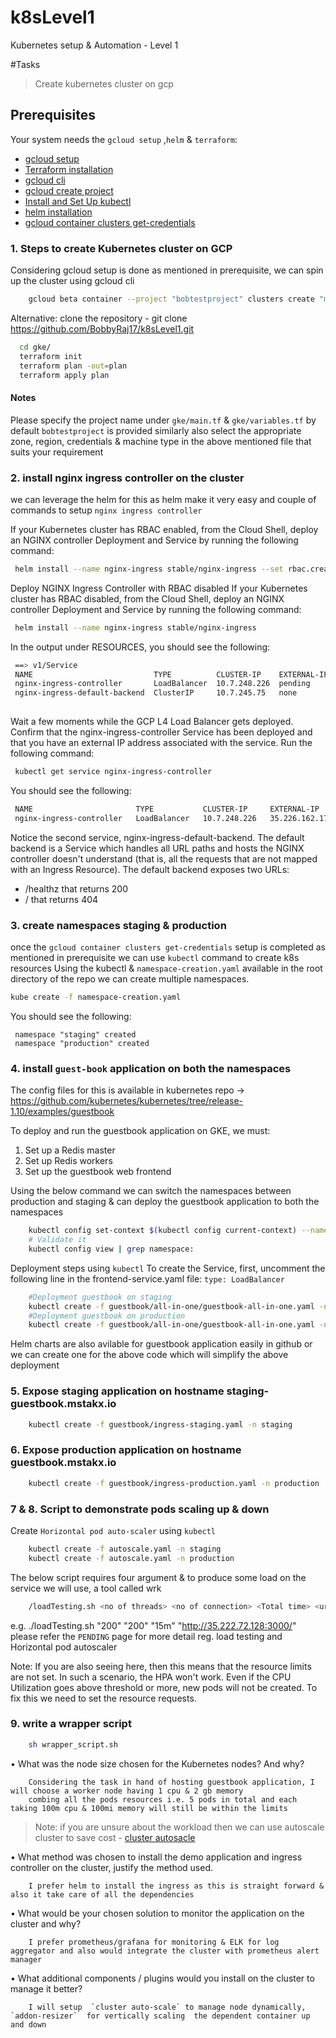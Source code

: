 # k8sLevel1
Kubernetes setup &amp; Automation - Level 1

#Tasks
> Create kubernetes cluster on gcp

## Prerequisites
Your system needs the `gcloud setup` ,`helm` & `terraform`:
- [gcloud setup ](https://cloud.google.com/community/tutorials/getting-started-on-gcp-with-terraform)
- [Terraform installation](https://learn.hashicorp.com/terraform/getting-started/install.html)
- [gcloud cli](https://cloud.google.com/pubsub/docs/quickstart-cli)
- [gcloud create project](https://cloud.google.com/sdk/gcloud/reference/projects/create)
- [Install and Set Up kubectl](https://kubernetes.io/docs/tasks/tools/install-kubectl/)
- [helm installation](https://helm.sh/docs/using_helm/)
- [gcloud container clusters get-credentials](https://cloud.google.com/sdk/gcloud/reference/container/clusters/get-credentials)

### 1. Steps to create Kubernetes cluster on GCP
Considering gcloud setup is done as mentioned in prerequisite, we can spin up the cluster using gcloud cli

```bash
    gcloud beta container --project "bobtestproject" clusters create "mstakx" --zone "asia-south1-c" --machine-type "custom-1-2048"  --disk-size "120" " --num-nodes "1" 
```

Alternative:
clone the repository - git clone https://github.com/BobbyRaj17/k8sLevel1.git
```bash
  cd gke/
  terraform init
  terraform plan -out=plan
  terraform apply plan
  ```
  
 #### Notes
 Please specify the project name under `gke/main.tf` & `gke/variables.tf` by default `bobtestproject` is provided
 similarly also select the appropriate zone, region, credentials & machine type in the above mentioned file that suits your requirement
 
 ### 2. install nginx ingress controller on the cluster
 
 we can leverage the helm for this as helm make it very easy and couple of commands to setup `nginx ingress controller` 
 
 If your Kubernetes cluster has RBAC enabled, from the Cloud Shell, deploy an NGINX controller Deployment and Service by running the following command:
 ```bash
  helm install --name nginx-ingress stable/nginx-ingress --set rbac.create=true --set controller.publishService.enabled=true
  ```
 
 Deploy NGINX Ingress Controller with RBAC disabled
 If your Kubernetes cluster has RBAC disabled, from the Cloud Shell, deploy an NGINX controller Deployment and Service by running the following command:
  ```bash
   helm install --name nginx-ingress stable/nginx-ingress
  ```

 In the output under RESOURCES, you should see the following:
 
 ``` bash
  ==> v1/Service
  NAME                           TYPE          CLUSTER-IP    EXTERNAL-IP  PORT(S)                     AGE
  nginx-ingress-controller       LoadBalancer  10.7.248.226  pending      80:30890/TCP,443:30258/TCP  1s
  nginx-ingress-default-backend  ClusterIP     10.7.245.75   none         80/TCP                      1s
  
 ```
 Wait a few moments while the GCP L4 Load Balancer gets deployed. Confirm that the nginx-ingress-controller Service has been deployed and that you have an external IP address associated with the service. Run the following command:
 
 ```bash
  kubectl get service nginx-ingress-controller
  ```
 
 You should see the following:
 
 ```bash
  NAME                       TYPE           CLUSTER-IP     EXTERNAL-IP      PORT(S)                      AGE
  nginx-ingress-controller   LoadBalancer   10.7.248.226   35.226.162.176   80:30890/TCP,443:30258/TCP   3m
  ```
  
 Notice the second service, nginx-ingress-default-backend. The default backend is a Service which handles all URL paths and hosts the NGINX controller doesn't understand (that is, all the requests that are not mapped with an Ingress Resource). The default backend exposes two URLs:
 
 * /healthz that returns 200
 * / that returns 404
 
### 3. create namespaces staging & production
 
 once the `gcloud container clusters get-credentials` setup is completed as mentioned in prerequisite we can use `kubectl` command to create k8s resources
 Using the kubectl &  `namespace-creation.yaml` available in the root directory of the repo we can create multiple namespaces.
  ```bash
  kube create -f namespace-creation.yaml
  ```
 You should see the following:
  
 ```
  namespace "staging" created
  namespace "production" created
 ``` 
  
 ### 4. install `guest-book` application on both the namespaces 
 
 The config files for this is available in kubernetes repo -> https://github.com/kubernetes/kubernetes/tree/release-1.10/examples/guestbook
 
 To deploy and run the guestbook application on GKE, we must:
 1. Set up a Redis master
 2. Set up Redis workers
 3. Set up the guestbook web frontend
 
 Using the below command we can switch the namespaces between production and staging & can deploy the guestbook application to both the namespaces
```bash
    kubectl config set-context $(kubectl config current-context) --namespace=<insert-namespace-name-here>
    # Validate it
    kubectl config view | grep namespace:
```
 Deployment steps using `kubectl`
 To create the Service, first, uncomment the following line in the frontend-service.yaml file:
 `type: LoadBalancer`
```bash
    #Deployment guestbook on staging
    kubectl create -f guestbook/all-in-one/guestbook-all-in-one.yaml -n staging
    #Deployment guestbook on production
    kubectl create -f guestbook/all-in-one/guestbook-all-in-one.yaml -n production
```
  Helm charts are also avilable for guestbook application easily in github or we can create one for the above code which will simplify the above deployment

### 5. Expose staging application on hostname staging-guestbook.mstakx.io
```bash
    kubectl create -f guestbook/ingress-staging.yaml -n staging
```
 
### 6. Expose production application on hostname guestbook.mstakx.io
```bash
    kubectl create -f guestbook/ingress-production.yaml -n production
```
 
### 7 & 8. Script to demonstrate pods scaling up & down 

Create `Horizontal pod auto-scaler` using `kubectl`

```bash
    kubectl create -f autoscale.yaml -n staging
    kubectl create -f autoscale.yaml -n production
```

The below script requires four argument & to produce some load on the service we will use, a tool called wrk
```bash
    /loadTesting.sh <no of threads> <no of connection> <Total time> <url to test>
```

e.g. ./loadTesting.sh "200" "200" "15m" "http://35.222.72.128:3000/"
please refer the `PENDING` page for more detail reg. load testing and Horizontal pod autoscaler
 
Note: If you are also seeing <unknown> here, then this means that the resource limits are not set.
In such a scenario, the HPA won't work. Even if the CPU Utilization goes above threshold or more, new pods will not be created. To fix this we need to set the resource requests.

### 9. write a wrapper script 
```bash
    sh wrapper_script.sh
```

• What was the node size chosen for the Kubernetes nodes? And why?

```text
    Considering the task in hand of hosting guestbook application, I will choose a worker node having 1 cpu & 2 gb memory
    combing all the pods resources i.e. 5 pods in total and each  taking 100m cpu & 100mi memory will still be within the limits
```
> Note: if you are unsure about the workload then we can use autoscale cluster to save cost - [cluster autosacle](https://cloud.google.com/kubernetes-engine/docs/concepts/cluster-autoscaler)

• What method was chosen to install the demo application and ingress controller on the cluster, justify the method used.

```text
    I prefer helm to install the ingress as this is straight forward & also it take care of all the dependencies
```

• What would be your chosen solution to monitor the application on the cluster and why?

```text
    I prefer prometheus/grafana for monitoring & ELK for log aggregator and also would integrate the cluster with prometheus alert manager
```

• What additional components / plugins would you install on the cluster to manage it better?

```text
    I will setup  `cluster auto-scale` to manage node dynamically, `addon-resizer`  for vertically scaling  the dependent container up and down
```